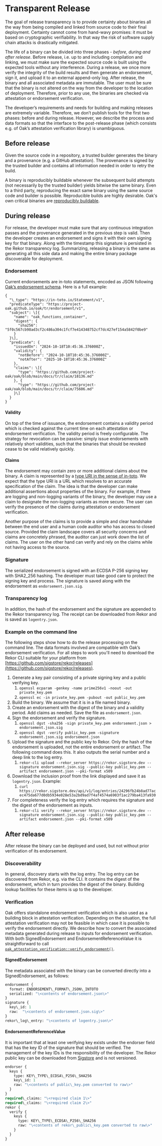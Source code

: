 # Transparent Release

The goal of release transparency is to provide certainty about binaries all the
way from being compiled and linked from source code to their final deployment.
Certainty cannot come from hand-wavy promises: it must be based on cryptographic
verifiability. In that way the risk of software supply chain attacks is
drastically mitigated.

The life of a binary can be divided into three phases \- _before, during and
after release_. Before release, i.e. up to and including compilation and
linking, we must make sure the expected source code is built using the expected
tools without any interference. During a release, we once more verify the
integrity of the build results and then generate an endorsement, sign it, and
upload it to an external append-only log. After release, the binary and all
associated metadata are immutable. The user must be sure that the binary is not
altered on the way from the developer to the location of deployment. Therefore,
prior to any use, the binaries are checked via attestation or endorsement
verification.

The developer’s requirements and needs for building and making releases are
extremely variable. Therefore, we don’t publish tools for the first two phases:
before and during release. However, we describe the process and data formats so
that the interface to the post-release phase (which consists e.g. of Oak’s
attestation verification library) is unambiguous.

## Before release

Given the source code in a repository, a trusted builder generates the binary
and a provenance (e.g. a GitHub attestation). The provenance is signed by the
trusted builder and contains all information needed in order to retry the build.

A binary is reproducibly buildable whenever the subsequent build attempts (not
necessarily by the trusted builder) yields bitwise the same binary. Even to a
third party, reproducing the exact same binary using the same source code and
builder is possible. Reproducible builds are highly desirable. Oak's own
critical binaries are [reproducibly buildable](reproducible.md).

## During release

For release, the developer must make sure that any continuous integration passes
and the provenance generated in the previous step is valid. Then the developer
creates an endorsement and signs it with their own signing key for that binary.
Along with the timestamp this signature is persisted in the Rekor transparency
log. Summarizing, releasing a binary is the same as generating all this side
data and making the entire binary package discoverable for deployment.

### Endorsement

Current endorsements are in-toto statements, encoded as JSON following
[Oak’s endorsement schema](https://project-oak.github.io/oak/tr/endorsement/v1).
Here is a full example:

```jsonc
{
  "\_type": "https://in-toto.io/Statement/v1",
  "predicateType": "https://project-oak.github.io/oak/tr/endorsement/v1",
  "subject": \[{
    "name": "oak_functions_container",
    "digest": {
      "sha256": "5f0c567cb98ad3cf2c486a304c1fcf7e414348752cf7dc427ef154a5842f0be9"
    }
  }\],
  "predicate": {
    "issuedOn": "2024-10-18T10:45:36.376000Z",
    "validity": {
      "notBefore": "2024-10-18T10:45:36.376000Z",
      "notAfter": "2025-10-18T10:45:36.376000Z"
    },
    "claims": \[{
      "type": "https://github.com/project-oak/oak/blob/main/docs/tr/claim/18136.md"
    }, {
      "type": "https://github.com/project-oak/oak/blob/main/docs/tr/claim/75606.md"
    }\]
  }
}
```

#### Validity

On top of the time of issuance, the endorsement contains a validity period which
is checked against the current time on each attestation or endorsement
verification. The validity period is freely configurable. The strategy for
revocation can be passive: simply issue endorsements with relatively short
validities, such that the binaries that should be revoked cease to be valid
relatively quickly.

#### Claims

The endorsement may contain zero or more additional claims about the binary. A
claim is represented by a
[type URI in the sense of in-toto](https://github.com/in-toto/attestation/blob/main/spec/v1/field_types.md#TypeURI).
We expect that the type URI is a URL which resolves to an accurate specification
of the claim. The idea is that the developer can make additional assertions
about properties of the binary. For example, if there are logging and
non-logging variants of the binary, the developer may use a claim to designate
the non-logging variants as more secure. The user can verify the presence of the
claims during attestation or endorsement verification.

Another purpose of the claims is to provide a simple and clear handshake between
the end user and a human code auditor who has access to closed source. Provided
the claim landscape covers all security concerns and claims are concretely
phrased, the auditor can just work down the list of claims. The user on the
other hand can verify and rely on the claims while not having access to the
source.

### Signature

The serialized endorsement is signed with an ECDSA P-256 signing key with
SHA2_256 hashing. The developer must take good care to protect the signing key
and process. The signature is saved along with the endorsement as
`endorsement.json.sig`.

### Transparency log

In addition, the hash of the endorsement and the signature are appended to the
Rekor transparency log. The receipt can be downloaded from Rekor and is saved as
`logentry.json`.

### Example on the command line

The following steps show how to do the release processing on the command line.
The data formats involved are compatible with Oak’s endorsement verification.
For all steps to work you'll need to download the Rekor CLI suitable for your
platform from
[https://github.com/sigstore/rekor/releases](https://github.com/sigstore/rekor/releases).

1. Generate a key pair consisting of a private signing key and a public
   verifying key.
   1. `openssl ecparam -genkey -name prime256v1 -noout -out private_key.pem`
   2. `openssl ec -in private_key.pem -pubout -out public_key.pem`
2. Build the binary. We assume that it is in a file named binary.
3. Create an endorsement with the digest of the binary and a validity period.
   Add claims as needed. Save the file as `endorsement.json`.
4. Sign the endorsement and verify the signature.
   1. `openssl dgst -sha256 -sign private_key.pem endorsement.json > endorsement.json.sig`
   2. `openssl dgst -verify public_key.pem -signature endorsement.json.sig endorsement.json`
5. Upload the signature and the public key to Rekor. Only the hash of the
   endorsement is uploaded, not the entire endorsement or artifact. The
   following command does this. It also outputs the serial number and a deep
   link to the log entry.
   1. `rekor-cli upload --rekor_server https://rekor.sigstore.dev --signature endorsement.json.sig --public-key public_key.pem --artifact endorsement.json --pki-format x509`
6. Download the inclusion proof from the link displayed and save it as
   `logentry.json`. Example:
   1. `curl https://rekor.sigstore.dev/api/v1/log/entries/24296fb24b8ad77acec475da677d0db5934e028e53a2bd9ad7f4af4574a6903f1ac279ba413fa930`
7. For completeness verify the log entry which requires the signature and the
   digest of the endorsement as inputs.
   1. `rekor-cli verify --rekor_server https://rekor.sigstore.dev --signature endorsement.json.sig --public-key public_key.pem --artifact endorsement.json --pki-format x509`

## After release

After release the binary can be deployed and used, but not without prior
verification of its endorsement.

### Discoverability

In general, discovery starts with the log entry. The log entry can be discovered
from Rekor, e.g. via the CLI. It contains the digest of the endorsement, which
in turn provides the digest of the binary. Building lookup facilities for these
items is up to the developer.

### Verification

Oak offers standalone endorsement verification which is also used as a building
block in attestation verification. Depending on the situation, the full
attestation verification may not be feasible in which case it is possible to
verify the endorsement directly. We describe how to convert the associated
metadata generated during release to inputs for endorsement verification. With
both SignedEndorsement and EndorsementReferenceValue it is straightforward to
call
[`oak_attestation_verification::verify_endorsement()`](https://github.com/project-oak/oak/blob/d4159dbc3c7c5b0881f4e03fada326f1b44c074f/oak_attestation_verification/src/lib.rs#L52).

#### SignedEndorsement

The metadata associated with the binary can be converted directly into a
SignedEndorsement, as follows:

```proto
endorsement {
  format: ENDORSEMENT\_FORMAT\_JSON\_INTOTO
  serialized: "\<contents of endorsement.json\>"
}
signature {
  key\_id: 1
  raw:  "\<contents of endorsement.json.sig\>"
}
rekor\_log\_entry: "\<contents of logentry.json\>"
```

#### EndorsementReferenceValue

It is important that at least one verifying key exists under the endorser field
that has the key ID of the signature that should be verified. The management of
the key IDs is the responsibility of the developer. The Rekor public key can be
downloaded from [Sigstore](https://rekor.sigstore.dev/api/v1/log/publicKey) and
is not versioned.

```proto
endorser {
  keys {
    type: KEY\_TYPE\_ECDSA\_P256\_SHA256
    key\_id: 1
    raw: "\<contents of public\_key.pem converted to raw\>"
  }
}
required\_claims: "\<required claim 1\>"
required\_claims: "\<required claim 2\>"
rekor {
  verify {
    keys {
      type: KEY\_TYPE\_ECDSA\_P256\_SHA256
      raw: "\<contents of rekor\_public\_key.pem converted to raw\>"
    }
  }
}
```
